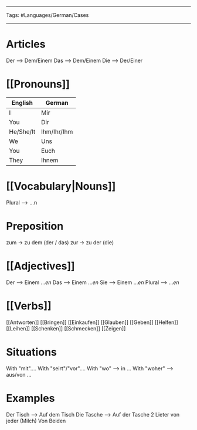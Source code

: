 ___
Tags: #Languages/German/Cases 
___
# Articles
Der --> Dem/Einem
Das --> Dem/Einem
Die --> Der/Einer

# [[Pronouns]]
English | German
------------ | ------------
I | Mir
You | Dir
He/She/It | Ihm/Ihr/Ihm
We | Uns
You | Euch
They | Ihnem

# [[Vocabulary|Nouns]]
Plural --> ...n

# Preposition
zum -> zu dem (der / das)
zur -> zu der (die)

# [[Adjectives]]
Der --> Einem ...*en*
Das --> Einem ...*en*
Sie --> Einem ...*en*
Plural -->  ...*en*

# [[Verbs]]
[[Antworten]]
[[Bringen]]
[[Einkaufen]]
[[Glauben]]
[[Geben]]
[[Helfen]]
[[Leihen]]
[[Schenken]]
[[Schmecken]]
[[Zeigen]]

# Situations
With "mit"....
With "seirt"/"vor"....
With "wo" --> in ...
With "woher" --> aus/von ...

# Examples
Der Tisch --> Auf dem Tisch
Die Tasche --> Auf der Tasche
2 Lieter von jeder (Milch)
Von Beiden
